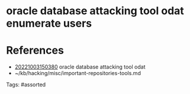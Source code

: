 # oracle database attacking tool odat enumerate users

# References
- [20221003150380](/zet/20221003150380/) oracle database attacking tool odat
- ~/kb/hacking/misc/important-repositories-tools.md

Tags:
    #assorted

